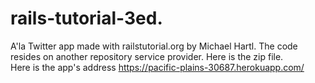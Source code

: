 # rails-tutorial-3ed.
A'la Twitter app made with railstutorial.org by Michael Hartl. The code resides on another repository service provider. Here is the zip file.</br>
Here is the app's address https://pacific-plains-30687.herokuapp.com/
